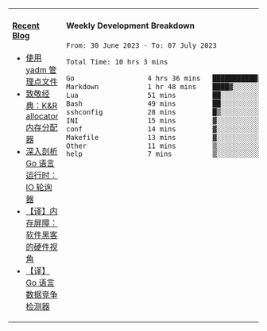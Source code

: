 <table width="960px">
<tr>
<td valign="top" width="50%">

#### <a href="https://www.kongjun18.me" target="_blank">Recent Blog</a>

<!-- BLOG-POST-LIST:START -->
- [使用 yadm 管理点文件](https://kongjun18.github.io/posts/2023/04/07/)
- [致敬经典：K&amp;R allocator 内存分配器](https://kongjun18.github.io/posts/2022/12/12/)
- [深入剖析 Go 语言运行时：IO 轮询器](https://kongjun18.github.io/posts/2022/11/21/)
- [【译】内存屏障：软件黑客的硬件视角](https://kongjun18.github.io/posts/2022/11/03/)
- [【译】Go 语言数据竞争检测器](https://kongjun18.github.io/posts/2022/10/25/)
<!-- BLOG-POST-LIST:END -->

</td>
<td valign="top" width="50%">

#### Weekly Development Breakdown

<!--START_SECTION:waka-->

```txt
From: 30 June 2023 - To: 07 July 2023

Total Time: 10 hrs 3 mins

Go                  4 hrs 36 mins   ███████████▒░░░░░░░░░░░░░   45.78 %
Markdown            1 hr 48 mins    ████▓░░░░░░░░░░░░░░░░░░░░   18.04 %
Lua                 51 mins         ██░░░░░░░░░░░░░░░░░░░░░░░   08.52 %
Bash                49 mins         ██░░░░░░░░░░░░░░░░░░░░░░░   08.20 %
sshconfig           28 mins         █▒░░░░░░░░░░░░░░░░░░░░░░░   04.79 %
INI                 15 mins         ▓░░░░░░░░░░░░░░░░░░░░░░░░   02.56 %
conf                14 mins         ▓░░░░░░░░░░░░░░░░░░░░░░░░   02.38 %
Makefile            13 mins         ▓░░░░░░░░░░░░░░░░░░░░░░░░   02.24 %
Other               11 mins         ▒░░░░░░░░░░░░░░░░░░░░░░░░   01.93 %
help                7 mins          ▒░░░░░░░░░░░░░░░░░░░░░░░░   01.26 %
```

<!--END_SECTION:waka-->
</td>
</tr>

</table>
